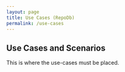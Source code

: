 ```yaml
---
layout: page
title: Use Cases (RepoDb)
permalink: /use-cases
---
```


## Use Cases and Scenarios

This is where the use-cases must be placed.
